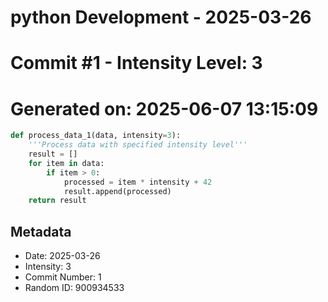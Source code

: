 ﻿# python Development - 2025-03-26
# Commit #1 - Intensity Level: 3
# Generated on: 2025-06-07 13:15:09
```python
def process_data_1(data, intensity=3):
    '''Process data with specified intensity level'''
    result = []
    for item in data:
        if item > 0:
            processed = item * intensity + 42
            result.append(processed)
    return result
```
## Metadata
- Date: 2025-03-26
- Intensity: 3
- Commit Number: 1
- Random ID: 900934533
